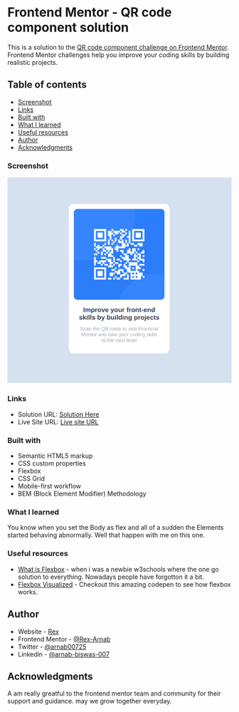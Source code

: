 # Frontend Mentor - QR code component solution

This is a solution to the [QR code component challenge on Frontend Mentor](https://www.frontendmentor.io/challenges/qr-code-component-iux_sIO_H). Frontend Mentor challenges help you improve your coding skills by building realistic projects. 

## Table of contents
  - [Screenshot](#screenshot)
  - [Links](#links)
  - [Built with](#built-with)
  - [What I learned](#what-i-learned)
  - [Useful resources](#useful-resources)
  - [Author](#author)
  - [Acknowledgments](#acknowledgments)


### Screenshot

![](./screenshot.jpg)

### Links

- Solution URL: [Solution Here](https://github.com/Rex-Arnab/qr-component)
- Live Site URL: [Live site URL](https://rex-arnab.github.io/qr-component/)


### Built with

- Semantic HTML5 markup
- CSS custom properties
- Flexbox
- CSS Grid
- Mobile-first workflow
- BEM  (Block Element Modifier) Methodology
### What I learned

You know when you set the Body as flex and all of a sudden the Elements started behaving abnormally. Well that happen with me on this one.


### Useful resources

- [What is Flexbox](https://www.w3schools.com/css/css3_flexbox.asp) - when i was a newbie w3schools where the one go solution to everything. Nowadays people have forgotton it a bit.
- [Flexbox Visualized](https://codepen.io/osublake/full/dMLQJr) - Checkout this amazing codepen to see how flexbox works.

## Author

- Website - [Rex](http://1biteblog.com/)
- Frontend Mentor - [@Rex-Arnab](https://www.frontendmentor.io/profile/Rex-Arnab)
- Twitter - [@arnab00725](https://twitter.com/arnab00725)
- Linkedin - [@arnab-biswas-007](https://www.linkedin.com/in/arnab-biswas-007/)


## Acknowledgments

A am really greatful to the frontend mentor team and community for their support and guidance.
may we grow together everyday.